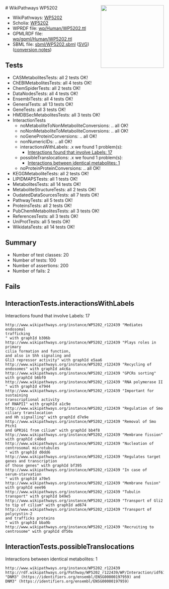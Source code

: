 <img style="float: right; width: 200px" src="../logo.png" />
# WikiPathways WP5202

* WikiPathways: [WP5202](https://identifiers.org/wikipathways:WP5202)
* Scholia: [WP5202](https://scholia.toolforge.org/wikipathways/WP5202)
* WPRDF file: [wp/Human/WP5202.ttl](../wp/Human/WP5202.ttl)
* GPMLRDF file: [wp/gpml/Human/WP5202.ttl](../wp/gpml/Human/WP5202.ttl)
* SBML file: [sbml/WP5202.sbml](../sbml/WP5202.sbml) ([SVG](../sbml/WP5202.svg)) ([conversion notes](../sbml/WP5202.txt))

## Tests
* CASMetabolitesTests: all 2 tests OK!
* ChEBIMetabolitesTests: all 4 tests OK!
* ChemSpiderTests: all 2 tests OK!
* DataNodesTests: all 4 tests OK!
* EnsemblTests: all 4 tests OK!
* GeneralTests: all 13 tests OK!
* GeneTests: all 3 tests OK!
* HMDBSecMetabolitesTests: all 3 tests OK!
* InteractionTests
    * noMetaboliteToNonMetaboliteConversions: .. all OK!
    * noNonMetaboliteToMetaboliteConversions: .. all OK!
    * noGeneProteinConversions: .. all OK!
    * nonNumericIDs: .. all OK!
    * interactionsWithLabels: .x we found 1 problem(s):
        * [Interactions found that involve Labels: 17](#fe97a8bf)
    * possibleTranslocations: .x we found 1 problem(s):
        * [Interactions between identical metabolites: 1](#d59038c4)
    * noProteinProteinConversions: .. all OK!
* KEGGMetaboliteTests: all 2 tests OK!
* LIPIDMAPSTests: all 1 tests OK!
* MetabolitesTests: all 14 tests OK!
* MetaboliteStructureTests: all 2 tests OK!
* OudatedDataSourcesTests: all 7 tests OK!
* PathwayTests: all 5 tests OK!
* ProteinsTests: all 2 tests OK!
* PubChemMetabolitesTests: all 3 tests OK!
* ReferencesTests: all 3 tests OK!
* UniProtTests: all 5 tests OK!
* WikidataTests: all 14 tests OK!


## Summary

* Number of test classes: 20
* Number of tests: 100
* Number of assertions: 200
* Number of fails: 2

## Fails

<a name="fe97a8bf" />

## InteractionTests.interactionsWithLabels

Interactions found that involve Labels: 17
```
http://www.wikipathways.org/instance/WP5202_r122439 "Mediates endosomal 
trafficking
" with graphId b306b
http://www.wikipathways.org/instance/WP5202_r122439 "Plays roles in primary 
cilia formation and function, 
and also in Shh signaling and 
Gli3 repressor activity" with graphId e5aa6
http://www.wikipathways.org/instance/WP5202_r122439 "Recycling of endosomes" with graphId a4c6a
http://www.wikipathways.org/instance/WP5202_r122439 "GPCRs sorting" with graphId b6bf0
http://www.wikipathways.org/instance/WP5202_r122439 "RNA polymerase II
" with graphId e7944
http://www.wikipathways.org/instance/WP5202_r122439 "Important for sustaining 
transcriptional activity 
of RNAPII" with graphId a1c9e
http://www.wikipathways.org/instance/WP5202_r122439 "Regulation of Smo ciliary translocation
and Hh signalling" with graphId d7e9e
http://www.wikipathways.org/instance/WP5202_r122439 "Removal of Smo Ptch1 
and GPR161 from cilium" with graphId bb4f8
http://www.wikipathways.org/instance/WP5202_r122439 "Membrane fission" with graphId c40ed
http://www.wikipathways.org/instance/WP5202_r122439 "Nucleation of 
centrosomal microtubules
" with graphId d0dd6
http://www.wikipathways.org/instance/WP5202_r122439 "Regulates target genes and transcription
of those genes" with graphId bf395
http://www.wikipathways.org/instance/WP5202_r122439 "In case of 
serum-starvation
" with graphId a70e5
http://www.wikipathways.org/instance/WP5202_r122439 "Membrane fusion" with graphId eee96
http://www.wikipathways.org/instance/WP5202_r122439 "Tubulin transport" with graphId b49e5
http://www.wikipathways.org/instance/WP5202_r122439 "Transport of Gli2
to tip of cilium" with graphId ad674
http://www.wikipathways.org/instance/WP5202_r122439 "Transport of polycystin-2 
and trafficks proteins
" with graphId bba9b
http://www.wikipathways.org/instance/WP5202_r122439 "Recruiting to 
centrosome" with graphId df50a
```

<a name="d59038c4" />

## InteractionTests.possibleTranslocations

Interactions between identical metabolites: 1
```
http://www.wikipathways.org/instance/WP5202_r122439 http://rdf.wikipathways.org/Pathway/WP5202_r122439/WP/Interaction/idf6196263 "DNM3" (https://identifiers.org/ensembl/ENSG00000197959) and 
DNM3" (https://identifiers.org/ensembl/ENSG00000197959)
```

